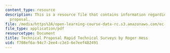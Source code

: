 ```yaml
---
content_type: resource
description: This is a resource file that contains information regarding technical
  proposal.
file: /media/https%3A/open-learning-course-data-rc.s3.amazonaws.com/ec-s06-design-for-demining-spring-2007/f708ef6a94c72ee4c3e36e7eef482491_MITEC_S06S07_06draft.pdf
file_type: application/pdf
resourcetype: Document
title: Technical Proposal Rapid Technical Surveys by Roger Hess
uid: f708ef6a-94c7-2ee4-c3e3-6e7eef482491
---
```

